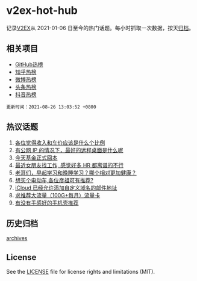 # v2ex-hot-hub

 记录[V2EX](https://www.v2ex.com/)从 2021-01-06 日至今的热门话题。每小时抓取一次数据，按天[归档](archives)。
 
 ## 相关项目

- [GitHub热榜](https://github.com/snaildev/github-hot-hub)
- [知乎热榜](https://github.com/snaildev/zhihu-hot-hub)
- [微博热榜](https://github.com/snaildev/weibo-hot-hub)
- [头条热榜](https://github.com/snaildev/toutiao-hot-hub)
- [抖音热榜](https://github.com/snaildev/douyin-hot-hub)


 `更新时间：2021-08-26 13:03:52 +0800`

## 热议话题

1. [各位觉得收入和车价应该是什么个比例](https://www.v2ex.com/t/798059)
1. [有公网 IP 的情况下，最好的远程桌面是什么呢](https://www.v2ex.com/t/797964)
1. [今天基金正式回本](https://www.v2ex.com/t/797920)
1. [最近女朋友找工作, 感觉好多 HR 都离谱的不行](https://www.v2ex.com/t/798035)
1. [老哥们，早起学习和晚睡学习？哪个相对更加健康？](https://www.v2ex.com/t/797957)
1. [想买个电动车,各位彦祖可有推荐?](https://www.v2ex.com/t/797921)
1. [iCloud 已经允许添加自定义域名的邮件地址](https://www.v2ex.com/t/798027)
1. [求推荐大流量（100G+每月）流量卡](https://www.v2ex.com/t/797998)
1. [有没有手感好的手机壳推荐](https://www.v2ex.com/t/798036)

## 历史归档

[archives](archives)

## License

See the [LICENSE](LICENSE) file for license rights and limitations (MIT).
